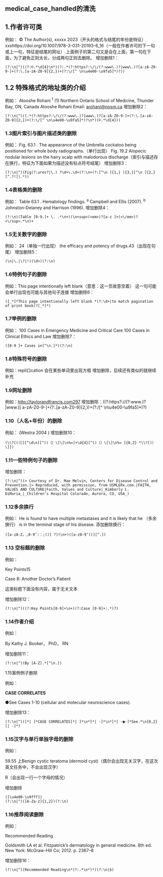 ## medical_case_handled的清洗

## 1.作者许可类

例如：
© The Author(s), xxxxx 2023（开头的格式与结尾的年份是特征）
xxxhttps://doi.org/10.1007/978-3-031-20193-6\_16（一般在作者许可的下一句或上一句，特征是结尾的网址）
上面例子的第二句又是会在上面，第一句在下面，为了避免正则太长，分成两句正则去删除。
增加删除1：

```
(?:\n|^)((?:©.*\d{4}\n*)(?:.*(?:https?:\/\/(?:www\.)?|www\.)?[a-zA-Z0-9-]+(?:\.[a-zA-Z0-9]{2,})+(?:\/[^ \n\u4e00-\u9fa5]*)?))
```

## 1.2 特殊格式的地址类的介绍

例如：
Atooshe Rohani <sup><a>1</a><a><span class="ContactIcon"></span></a></sup>
(1)
Northern Ontario School of Medicine, Thunder Bay, ON, Canada
Atooshe Rohani
Email: arohani@nosm.ca
增加删除2：

```
(?:\n|^)((.*(?:https?:\/\/(?:www\.)?|www\.)?[a-zA-Z0-9-]+(?:\.[a-zA-Z0-9]{2,})+(?:\/[^ \n\u4e00-\u9fa5]*)?\n*)(©.*\d{4}))
```

### 1.3图片索引与图片描述类的删除

例如：
Fig. 63.1 . The appearance of the Umbrella cockatoo being positioned for whole body radiographs.（单行出现）
Fig. 19.2
Alopecic nodular lesions on the hairy scalp with malodorous discharge（索引与描述存在换行，特征为下面如果为描述没有标点符号结尾）
增加删除3：

```
(?:\n|^)(Fig(?:ures?|\.) ?\d+\.\d+(?:\n+(?:[^\n ]{1,} ){3,}[^\n ]{2,}[^.?!]|.*))
```

### 1.4表格类的删除

例如：
Table 63.1 . Hematology findings.
<sup>a </sup> Campbell and Ellis (2007).
<sup>b </sup> Johnston-Delaney and Harrison (1996).
增加删除4：

```
(?:\n)(Table [0-9.]+ \. .*\n+)(\n<sup>(<em>)?[a-z ]+(<\/em>)?<\/sup>.*\n)+
```

### 1.5无关数字的删除

例如：
24（单独一行出现）
the efficacy and potency of drugs.43（出现在句尾）
增加删除5：

```
(\n|\.|\?|!)(\d+)(?:\n)
```

### 1.6特例句子的删除

例如：This page intentionally left blank（意思：这一页故意空着）
这一句可能会单行出现也可能与其他句子连接
增加删除6：

```
([_*]*This page intentionally left blank *(?:\d+|to match pagination of print book)?[_*]*)
```

### 1.7举例的删除

例如：
100 Cases in Emergency Medicine and Critical Care
100 Cases in Clinical Ethics and Law
增加删除7：

```
([0-9 ]+ Cases in[^\n.]*)(?:\n)
```

### 1.8特殊符号的删除

例如：repli口cation
会在某些单词里出现方框
增加删除，后续还有类似的就继续补充

### 1.9网址删除

例如：http://taylorandfrancis.com297
增加删除：((?:https?:\/\/(?:www\.)?|www\.)[ a-zA-Z0-9-]+(?:\.[a-zA-Z0-9]{2,})+(?:\/[^ \n\u4e00-\u9fa5]*)?)

### 1.10（人名+年份）的删除

例如： (Westra 2004 )
增加删除10：

```
(\\?[(（[][^\d\n][^()（）\[\]\n%=]+\d{4}[^()（）\[\]\n%= ]{0,2} *\\?[)）\]])
```

### 1.11一些特例句子的删除

增加删除：

```
(?:\n|^)(> Courtesy of Dr. Mae Melvin, Centers for Disease Control and Prevention.|> Reproduced, with permission, from USMLERx.com.|FAITH, VALUES AND CULTURE|Faith, Values and Culture|_Kimberly L. DiMaria_|_Children’s Hospital Colorado, Aurora, CO, USA_)
```

### 1.12多余换行

例如：
He is found to have multiple metastases and it is likely that he （多余换行）
is in the terminal stage of his disease.
添加删除换行：

```
([a-zA-Z，,0-9’:：;()] ?)(\n+)([a-z0-9‘()][^.])
```

### 1.13 空标题的删除

例如：

Key Points15

Case 8: Another Doctor’s Patient

这类标题下面没有内容，属于无关文本

增加删除12：

```
(?:\n|^)((?:Key Points[0-9]+\n+)(?:Case [0-9]+:.*)?)
```

### 1.14作者介绍

例如：

By Kathy J. Booker， PhD， RN

增加删除11：

```
(?:\n|^)(By [A-Z].*[^\n.])
```

1.15案例例子删除

例如：

**CASE CORRELATES**

●See Cases 1-10 (cellular and molecular neuroscience cases).

增加删除13：

```
(?:\n|^)([*| ]*CASE CORRELATES[*| ]*\n*[*| -]*\n*[*| -●·]*See.*\n{0,2}[| -]*)
```

### 1.15汉字与单行单独字母的删除

例如：

59.55 上Benign cystic teratoma (dermoid cyst)（偶尔会出现无关汉字，在这次英文任务中，不会出现汉字）

R（会出现一行一个字母的情况）

增加删除

```
([\u4e00-\u9fff])
(?:\n|^)([A-Za-z]{1,2})(?:\n)
```

### 1.16推荐阅读删除

例如：

Recommended Reading

Goldsmith LA et al. Fitzpatrick’s dermatology in general medicine. 8th ed. New York: McGraw-Hill Co; 2012. p. 2367–8

增加删除16：

```
(?:\n|^)(Recommended Reading\n*(?:.*\n*)*)(?:\n|$)
```

